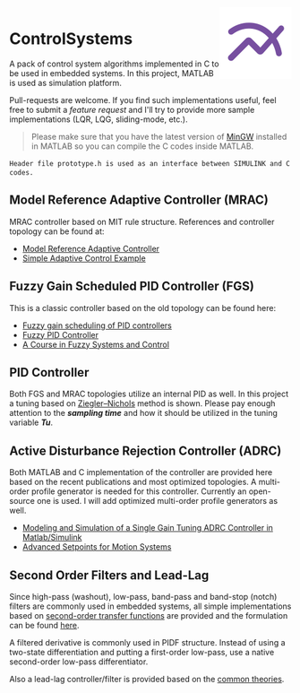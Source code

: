 <img src="icon.png" align="right" />

# ControlSystems
A pack of control system algorithms implemented in C to be used in embedded systems. In this project, MATLAB is used as simulation platform.

Pull-requests are welcome. If you find such implementations useful, feel free to submit a *feature request* and I'll try to provide more sample implementations (LQR, LQG, sliding-mode, etc.).

> Please make sure that you have the latest version of [MinGW](https://www.mathworks.com/matlabcentral/fileexchange/52848-matlab-support-for-mingw-w64-c-c-compiler) installed in MATLAB so you can compile the C codes inside MATLAB.

    Header file prototype.h is used as an interface between SIMULINK and C codes.

## Model Reference Adaptive Controller (MRAC)
MRAC controller based on MIT rule structure. References and controller topology can be found at:
- [Model Reference Adaptive Controller
](https://www.mathworks.com/help/physmod/sps/ref/modelreferenceadaptivecontroller.html)
- [Simple Adaptive Control Example](https://www.mathworks.com/matlabcentral/fileexchange/44416-simple-adaptive-control-example)

## Fuzzy Gain Scheduled PID Controller (FGS)
This is a classic controller based on the old topology can be found here:
- [Fuzzy gain scheduling of PID controllers](https://ieeexplore.ieee.org/document/260670)
- [Fuzzy PID Controller](https://www.mathworks.com/matlabcentral/fileexchange/52970-fuzzy-pid-controller)
- [A Course in Fuzzy Systems and Control](https://books.google.co.jp/books/?id=wbJQAAAAMAAJ)

## PID Controller
Both FGS and MRAC topologies utilize an internal PID as well. In this project a tuning based on [Ziegler–Nichols](https://en.wikipedia.org/wiki/Ziegler%E2%80%93Nichols_method) method is shown. Please pay enough attention to the ***sampling time*** and how it should be utilized in the tuning variable ***Tu***.

## Active Disturbance Rejection Controller (ADRC)
Both MATLAB and C implementation of the controller are provided here based on the recent publications and most optimized topologies. A multi-order profile generator is needed for this controller. Currently an open-source one is used. I will add optimized multi-order profile generators as well.

- [Modeling and Simulation of a Single Gain Tuning ADRC Controller in Matlab/Simulink](https://ieeexplore.ieee.org/abstract/document/9152398)
- [Advanced Setpoints for Motion Systems](https://www.mathworks.com/matlabcentral/fileexchange/16352-advanced-setpoints-for-motion-systems)

## Second Order Filters and Lead-Lag
Since high-pass (washout), low-pass, band-pass and band-stop (notch) filters are commonly used in embedded systems, all simple implementations based on [second-order transfer functions](https://controlsystemsacademy.com/0024/0024.html) are provided and the formulation can be found [here](Classic%20Controllers/SecondOrderFilters.pdf). 

A filtered derivative is commonly used in PIDF structure. Instead of using a two-state differentiation and putting a first-order low-pass, use a native second-order low-pass differentiator.

Also a lead-lag controller/filter is provided based on the [common theories](https://en.wikipedia.org/wiki/Lead%E2%80%93lag_compensator).